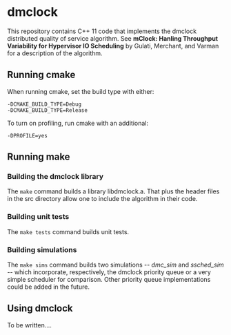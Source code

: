 # dmclock

This repository contains C++ 11 code that implements the dmclock
distributed quality of service algorithm. See __mClock: Hanling
Throughput Variability for Hypervisor IO Scheduling__ by Gulati,
Merchant, and Varman for a description of the algorithm.

## Running cmake

When running cmake, set the build type with either:

    -DCMAKE_BUILD_TYPE=Debug
    -DCMAKE_BUILD_TYPE=Release

To turn on profiling, run cmake with an additional:

    -DPROFILE=yes

## Running make

### Building the dmclock library

The `make` command builds a library libdmclock.a. That plus the header
files in the src directory allow one to include the algorithm in their
code.

### Building unit tests

The `make tests` command builds unit tests.

### Building simulations

The `make sims` command builds two simulations -- *dmc_sim* and
*ssched_sim* -- which incorporate, respectively, the dmclock priority
queue or a very simple scheduler for comparison. Other priority queue
implementations could be added in the future.

## Using dmclock

To be written....